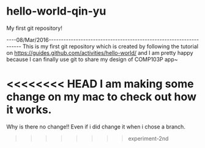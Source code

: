 # hello-world-qin-yu
My first git repository!

----08/Mar/2016-------------------------------------------------------------------
This is my first git repository which is created by following the tutorial on https://guides.github.com/activities/hello-world/ and I am pretty happy because I can finally use git to share my design of COMP103P app~

<<<<<<<< HEAD
I am making some change on my mac to check out how it works.
========

Why is there no change!! Even if i did change it when i chose a branch.
>>>>>>>> experiment-2nd
